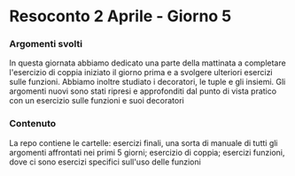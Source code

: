 <h1 align="left"> Resoconto 2 Aprile - Giorno 5 </h1>

###

<h3 align="left"> Argomenti svolti</h3>
<p align="left"> In questa giornata abbiamo dedicato una parte della mattinata a completare l'esercizio di coppia iniziato il giorno prima e a svolgere ulteriori esercizi sulle funzioni. Abbiamo inoltre studiato i decoratori, le tuple e gli insiemi. Gli argomenti nuovi sono stati ripresi e approfonditi dal punto di vista pratico con un esercizio sulle funzioni e suoi decoratori </p>

###

<h3 align="left"> Contenuto </h3>
<p align="left"> La repo contiene le cartelle: esercizi finali, una sorta di manuale di tutti gli argomenti affrontati nei primi 5 giorni; esercizio di coppia; esercizi funzioni, dove ci sono esercizi specifici sull'uso delle funzioni</p>
